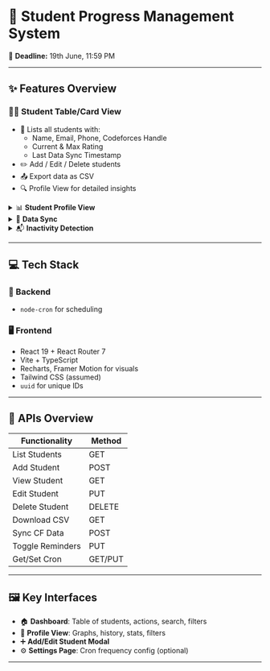 # 🚀 Student Progress Management System

> 

📅 **Deadline:** 19th June, 11:59 PM

---

## ✨ Features Overview

### 🧑‍🎓 Student Table/Card View
- 👥 Lists all students with:
  - Name, Email, Phone, Codeforces Handle
  - Current & Max Rating
  - Last Data Sync Timestamp
- ✏️ Add / Edit / Delete students
- 📤 Export data as CSV
- 🔍 Profile View for detailed insights

<details>
<summary>📊 <strong>Student Profile View</strong></summary>

#### 📈 Contest History
- Time filters: 30 / 90 / 365 days
- Line graph of rating changes
- Contest list:
  - Ranks, rating changes, problems unsolved

#### 🧩 Problem-Solving Stats
- Filters: 7 / 30 / 90 days
- Metrics:
  - Most difficult problem
  - Total solved, average rating, problems/day
- Visuals:
  - Bar chart by rating bucket
  - Submission heatmap calendar

</details>

<details>
<summary>🔁 <strong>Data Sync</strong></summary>

- 🕑 Auto-sync daily (cron job)
- ⚡ Real-time sync on CF handle update
- ⚙️ Cron config via admin settings


</details>

<details>
<summary>📬 <strong>Inactivity Detection</strong></summary>

- 🚫 Detects students inactive for 7+ days
- 🔕 Option to disable reminders per student

</details>

---

## 💻 Tech Stack

### 🔧 Backend
- `node-cron` for scheduling


### 🖥️ Frontend
- React 19 + React Router 7
- Vite + TypeScript
- Recharts, Framer Motion for visuals
- Tailwind CSS (assumed)
- `uuid` for unique IDs

---

## 🔌 APIs Overview

| Functionality       | Method | 
|---------------------|--------|
| List Students       | GET    |
| Add Student         | POST   |
| View Student        | GET    | 
| Edit Student        | PUT    | 
| Delete Student      | DELETE | 
| Download CSV        | GET    |
| Sync CF Data        | POST   | 
| Toggle Reminders    | PUT    | 
| Get/Set Cron        | GET/PUT|

---

## 🖼️ Key Interfaces

- 🏠 **Dashboard**: Table of students, actions, search, filters
- 📃 **Profile View**: Graphs, history, stats, filters
- ➕ **Add/Edit Student Modal**
- ⚙️ **Settings Page**: Cron frequency config (optional)

---
